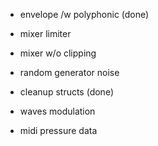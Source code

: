 + envelope /w polyphonic (done)

+ mixer limiter

+ mixer w/o clipping

+ random generator noise

+ cleanup structs (done)

+ waves modulation

+ midi pressure data
